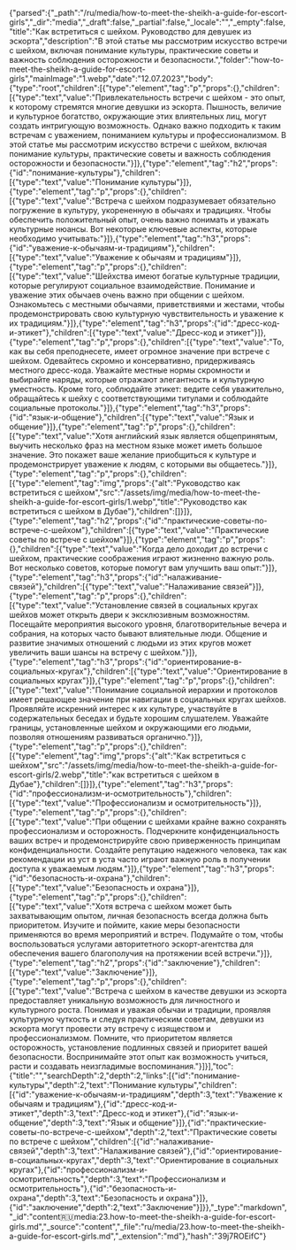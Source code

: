 {"parsed":{"_path":"/ru/media/how-to-meet-the-sheikh-a-guide-for-escort-girls","_dir":"media","_draft":false,"_partial":false,"_locale":"","_empty":false,"title":"Как встретиться с шейхом. Руководство для девушек из эскорта","description":"В этой статье мы рассмотрим искусство встречи с шейхом, включая понимание культуры, практические советы и важность соблюдения осторожности и безопасности.","folder":"how-to-meet-the-sheikh-a-guide-for-escort-girls","mainImage":"1.webp","date":"12.07.2023","body":{"type":"root","children":[{"type":"element","tag":"p","props":{},"children":[{"type":"text","value":"Привлекательность встречи с шейхом - это опыт, к которому стремятся многие девушки из эскорта. Пышность, величие и культурное богатство, окружающие этих влиятельных лиц, могут создать интригующую возможность. Однако важно подходить к таким встречам с уважением, пониманием культуры и профессионализмом. В этой статье мы рассмотрим искусство встречи с шейхом, включая понимание культуры, практические советы и важность соблюдения осторожности и безопасности."}]},{"type":"element","tag":"h2","props":{"id":"понимание-культуры"},"children":[{"type":"text","value":"Понимание культуры"}]},{"type":"element","tag":"p","props":{},"children":[{"type":"text","value":"Встреча с шейхом подразумевает обязательно погружение в культуру, укорененную в обычаях и традициях. Чтобы обеспечить положительный опыт, очень важно понимать и уважать культурные нюансы. Вот некоторые ключевые аспекты, которые необходимо учитывать:"}]},{"type":"element","tag":"h3","props":{"id":"уважение-к-обычаям-и-традициям"},"children":[{"type":"text","value":"Уважение к обычаям и традициям"}]},{"type":"element","tag":"p","props":{},"children":[{"type":"text","value":"Шейхства имеют богатые культурные традиции, которые регулируют социальное взаимодействие. Понимание и уважение этих обычаев очень важно при общении с шейхом. Ознакомьтесь с местными обычаями, приветствиями и жестами, чтобы продемонстрировать свою культурную чувствительность и уважение к их традициям."}]},{"type":"element","tag":"h3","props":{"id":"дресс-код-и-этикет"},"children":[{"type":"text","value":"Дресс-код и этикет"}]},{"type":"element","tag":"p","props":{},"children":[{"type":"text","value":"То, как вы себя преподнесете, имеет огромное значение при встрече с шейхом. Одевайтесь скромно и консервативно, придерживаясь местного дресс-кода. Уважайте местные нормы скромности и выбирайте наряды, которые отражают элегантность и культурную уместность. Кроме того, соблюдайте этикет: ведите себя уважительно, обращайтесь к шейху с соответствующими титулами и соблюдайте социальные протоколы."}]},{"type":"element","tag":"h3","props":{"id":"язык-и-общение"},"children":[{"type":"text","value":"Язык и общение"}]},{"type":"element","tag":"p","props":{},"children":[{"type":"text","value":"Хотя английский язык является общепринятым, выучить несколько фраз на местном языке может иметь большое значение. Это покажет ваше желание приобщиться к культуре и продемонстрирует уважение к людям, с которыми вы общаетесь."}]},{"type":"element","tag":"p","props":{},"children":[{"type":"element","tag":"img","props":{"alt":"Руководство как встретиться с шейхом","src":"/assets/img/media/how-to-meet-the-sheikh-a-guide-for-escort-girls/1.webp","title":"Руководство как встретиться с шейхом в Дубае"},"children":[]}]},{"type":"element","tag":"h2","props":{"id":"практические-советы-по-встрече-с-шейхом"},"children":[{"type":"text","value":"Практические советы по встрече с шейхом"}]},{"type":"element","tag":"p","props":{},"children":[{"type":"text","value":"Когда дело доходит до встречи с шейхом, практические соображения играют жизненно важную роль. Вот несколько советов, которые помогут вам улучшить ваш опыт:"}]},{"type":"element","tag":"h3","props":{"id":"налаживание-связей"},"children":[{"type":"text","value":"Налаживание связей"}]},{"type":"element","tag":"p","props":{},"children":[{"type":"text","value":"Установление связей в социальных кругах шейхов может открыть двери к эксклюзивным возможностям. Посещайте мероприятия высокого уровня, благотворительные вечера и собрания, на которых часто бывают влиятельные люди. Общение и развитие значимых отношений с людьми из этих кругов может увеличить ваши шансы на встречу с шейхом."}]},{"type":"element","tag":"h3","props":{"id":"ориентирование-в-социальных-кругах"},"children":[{"type":"text","value":"Ориентирование в социальных кругах"}]},{"type":"element","tag":"p","props":{},"children":[{"type":"text","value":"Понимание социальной иерархии и протоколов имеет решающее значение при навигации в социальных кругах шейхов. Проявляйте искренний интерес к их культуре, участвуйте в содержательных беседах и будьте хорошим слушателем. Уважайте границы, установленные шейхом и окружающими его людьми, позволяя отношениям развиваться органично."}]},{"type":"element","tag":"p","props":{},"children":[{"type":"element","tag":"img","props":{"alt":"Как встретиться с шейхом","src":"/assets/img/media/how-to-meet-the-sheikh-a-guide-for-escort-girls/2.webp","title":"как встретиться с шейхом в Дубае"},"children":[]}]},{"type":"element","tag":"h3","props":{"id":"профессионализм-и-осмотрительность"},"children":[{"type":"text","value":"Профессионализм и осмотрительность"}]},{"type":"element","tag":"p","props":{},"children":[{"type":"text","value":"При общении с шейхами крайне важно сохранять профессионализм и осторожность. Подчеркните конфиденциальность ваших встреч и продемонстрируйте свою приверженность принципам конфиденциальности. Создайте репутацию надежного человека, так как рекомендации из уст в уста часто играют важную роль в получении доступа к уважаемым людям."}]},{"type":"element","tag":"h3","props":{"id":"безопасность-и-охрана"},"children":[{"type":"text","value":"Безопасность и охрана"}]},{"type":"element","tag":"p","props":{},"children":[{"type":"text","value":"Хотя встреча с шейхом может быть захватывающим опытом, личная безопасность всегда должна быть приоритетом. Изучите и поймите, какие меры безопасности применяются во время мероприятий и встреч. Подумайте о том, чтобы воспользоваться услугами авторитетного эскорт-агентства для обеспечения вашего благополучия на протяжении всей встречи."}]},{"type":"element","tag":"h2","props":{"id":"заключение"},"children":[{"type":"text","value":"Заключение"}]},{"type":"element","tag":"p","props":{},"children":[{"type":"text","value":"Встреча с шейхом в качестве девушки из эскорта предоставляет уникальную возможность для личностного и культурного роста. Понимая и уважая обычаи и традиции, проявляя культурную чуткость и следуя практическим советам, девушки из эскорта могут провести эту встречу с изяществом и профессионализмом. Помните, что приоритетом является осторожность, установление подлинных связей и приоритет вашей безопасности. Воспринимайте этот опыт как возможность учиться, расти и создавать неизгладимые воспоминания."}]}],"toc":{"title":"","searchDepth":2,"depth":2,"links":[{"id":"понимание-культуры","depth":2,"text":"Понимание культуры","children":[{"id":"уважение-к-обычаям-и-традициям","depth":3,"text":"Уважение к обычаям и традициям"},{"id":"дресс-код-и-этикет","depth":3,"text":"Дресс-код и этикет"},{"id":"язык-и-общение","depth":3,"text":"Язык и общение"}]},{"id":"практические-советы-по-встрече-с-шейхом","depth":2,"text":"Практические советы по встрече с шейхом","children":[{"id":"налаживание-связей","depth":3,"text":"Налаживание связей"},{"id":"ориентирование-в-социальных-кругах","depth":3,"text":"Ориентирование в социальных кругах"},{"id":"профессионализм-и-осмотрительность","depth":3,"text":"Профессионализм и осмотрительность"},{"id":"безопасность-и-охрана","depth":3,"text":"Безопасность и охрана"}]},{"id":"заключение","depth":2,"text":"Заключение"}]}},"_type":"markdown","_id":"content:ru:media:23.how-to-meet-the-sheikh-a-guide-for-escort-girls.md","_source":"content","_file":"ru/media/23.how-to-meet-the-sheikh-a-guide-for-escort-girls.md","_extension":"md"},"hash":"39j7ROEifC"}